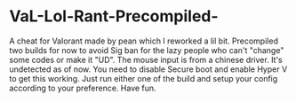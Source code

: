 # VaL-Lol-Rant-Precompiled-
A cheat for Valorant made by pean which I reworked a lil bit. 
Precompiled two builds for now to avoid Sig ban for the lazy people who can't "change" some codes or make it "UD".
The mouse input is from a chinese driver. It's undetected as of now.
You need to disable Secure boot and enable Hyper V to get this working.
Just run either one of the build and setup your config according to your preference.
Have fun. 
